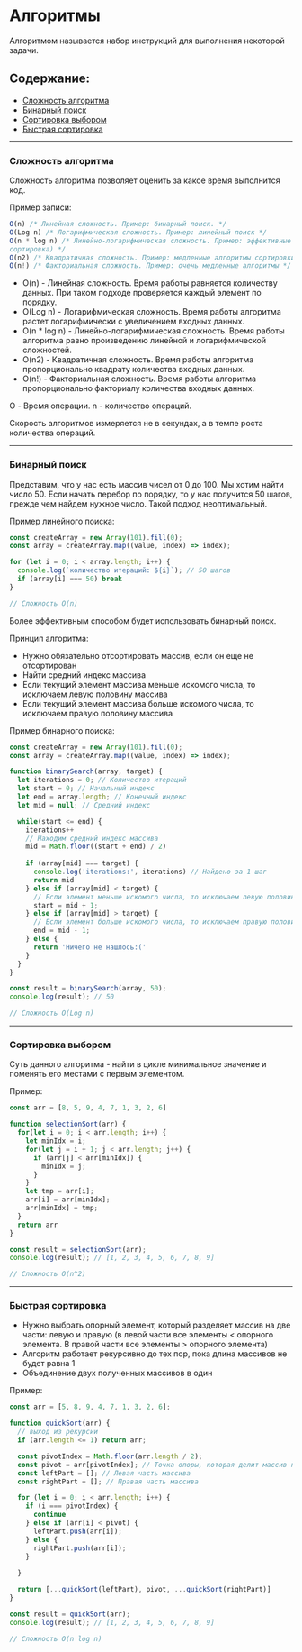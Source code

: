# Алгоритмы

Алгоритмом называется набор инструкций для выполнения некоторой
задачи.

## Содержание:
- [Сложность алгоритма](#algorithmComplexity)
- [Бинарный поиск](#binarySearch)
- [Сортировка выбором](#selectionSorting)
- [Быстрая сортировка](#quickSort)

---


### <a id="algorithmComplexity"></a>Сложность алгоритма ###
Сложность алгоритма позволяет оценить за какое время выполнится код.

Пример записи:

``` javascript
O(n) /* Линейная сложность. Пример: бинарный поиск. */
O(Log n) /* Логарифмическая сложность. Пример: линейный поиск */
O(n * log n) /* Линейно-логарифмическая сложность. Пример: эффективные алгоритмы сортировки (быстрая
сортировка) */
O(n2) /* Квадратичная сложность. Пример: медленные алгоритмы сортировки (сортировка выбором) */
O(n!) /* Факториальная сложность. Пример: очень медленные алгоритмы */
```
* O(n) - Линейная сложность. Время работы равняется количеству данных. При таком подходе проверяется каждый элемент по порядку.
* O(Log n) - Логарифмическая сложность. Время работы алгоритма растет логарифмически с увеличением входных данных.
* O(n * log n) - Линейно-логарифмическая сложность. Время работы алгоритма равно произведению линейной и логарифмической сложностей.
* O(n2) - Квадратичная сложность. Время работы алгоритма пропорционально квадрату количества входных данных.
* O(n!) - Факториальная сложность. Время работы алгоритма пропорционально факториалу количества входных данных.

O - Время операции.
n - количество операций.


Скорость алгоритмов измеряется не в секундах, а в темпе роста количества операций.


---


### <a id="binarySearch"></a>Бинарный поиск ###
Представим, что у нас есть массив чисел от 0 до 100. Мы хотим найти число 50. Если начать перебор по порядку, то у нас получится 50 шагов, прежде чем найдем нужное число. Такой подход неоптимальный.

Пример линейного поиска:

``` javascript
const createArray = new Array(101).fill(0);
const array = createArray.map((value, index) => index);

for (let i = 0; i < array.length; i++) {
  console.log(`количество итераций: ${i}`); // 50 шагов
  if (array[i] === 50) break
}

// Сложность O(n)
```

Более эффективным способом будет использовать бинарный поиск.


Принцип алгоритма:

* Нужно обязательно отсортировать массив, если он еще не отсортирован
* Найти средний индекс массива
* Если текущий элемент массива меньше искомого числа, то исключаем левую половину массива
* Если текущий элемент массива больше искомого числа, то исключаем правую половину массива

Пример бинарного поиска:

``` javascript
const createArray = new Array(101).fill(0);
const array = createArray.map((value, index) => index);

function binarySearch(array, target) {
  let iterations = 0; // Количество итераций
  let start = 0; // Начальный индекс
  let end = array.length; // Конечный индекс
  let mid = null; // Средний индекс

  while(start <= end) {
    iterations++
    // Находим средний индекс массива
    mid = Math.floor((start + end) / 2)
    
    if (array[mid] === target) {
      console.log('iterations:', iterations) // Найдено за 1 шаг
      return mid
    } else if (array[mid] < target) {
      // Если элемент меньше искомого числа, то исключаем левую половину массива
      start = mid + 1;
    } else if (array[mid] > target) {
      // Если элемент больше искомого числа, то исключаем правую половину массива
      end = mid - 1;
    } else {
      return 'Ничего не нашлось:('
    }
  }
}

const result = binarySearch(array, 50);
console.log(result); // 50

// Сложность O(Log n)
```

---


### <a id="selectionSorting"></a>Сортировка выбором ###
Суть данного алгоритма - найти в цикле минимальное значение и поменять его местами с первым элементом.

Пример:
``` javascript
const arr = [8, 5, 9, 4, 7, 1, 3, 2, 6]

function selectionSort(arr) {
  for(let i = 0; i < arr.length; i++) {
    let minIdx = i;
    for(let j = i + 1; j < arr.length; j++) {
      if (arr[j] < arr[minIdx]) {
        minIdx = j;
      }
    }
    let tmp = arr[i];
    arr[i] = arr[minIdx];
    arr[minIdx] = tmp;
  }
  return arr
}

const result = selectionSort(arr);
console.log(result); // [1, 2, 3, 4, 5, 6, 7, 8, 9]

// Сложность O(n^2)
```

---

### <a id="quickSort"></a>Быстрая сортировка ###
* Нужно выбрать опорный элемент, который разделяет массив на две части: левую и правую (в левой части все элементы < опорного элемента. В правой части все элементы > опорного элемента)
* Алгоритм работает рекурсивно до тех пор, пока длина массивов не будет равна 1
* Объединение двух полученных массивов в один

Пример:

``` javascript
const arr = [5, 8, 9, 4, 7, 1, 3, 2, 6];

function quickSort(arr) {
  // выход из рекурсии
  if (arr.length <= 1) return arr;

  const pivotIndex = Math.floor(arr.length / 2);
  const pivot = arr[pivotIndex]; // Точка опоры, которая делит массив пополам
  const leftPart = []; // Левая часть массива
  const rightPart = []; // Правая часть массива

  for (let i = 0; i < arr.length; i++) {
    if (i === pivotIndex) {
      continue
    } else if (arr[i] < pivot) {
      leftPart.push(arr[i]);
    } else {
      rightPart.push(arr[i]);
    }
    
  }

  return [...quickSort(leftPart), pivot, ...quickSort(rightPart)]
}

const result = quickSort(arr);
console.log(result); // [1, 2, 3, 4, 5, 6, 7, 8, 9]

// Сложность O(n log n)
```